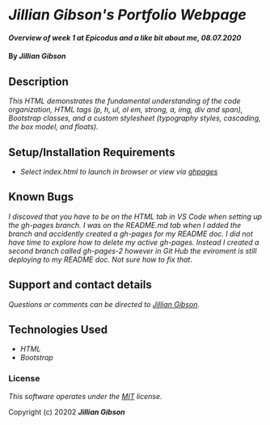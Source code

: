 # _Jillian Gibson's Portfolio Webpage_

#### _Overview of week 1 at Epicodus and a like bit about me, 08.07.2020_

#### By _**Jillian Gibson**_

## Description

_This HTML demonstrates the fundamental understanding of the code organization, HTML tags (p, h, ul, ol em, strong, a, img, div and span), Bootstrap classes, and a custom stylesheet (typography styles, cascading, the box model, and floats)._

## Setup/Installation Requirements

* _Select index.html to launch in browser or view via [ghpages](https://jillianlg.github.io/jlg-portfolio/)_


## Known Bugs

_I discoved that you have to be on the HTML tab in VS Code when setting up the gh-pages branch. I was on the README.md tab when I added the branch and accidently created a gh-pages for my README doc. I did not have time to explore how to delete my active gh-pages. Instead I created a second branch called gh-pages-2 however in Git Hub the eviroment is still deploying to my README doc. Not sure how to fix that._

## Support and contact details

_Questions or comments can be directed to [Jillian Gibson](jillian.l.gibson@gmail.com)._

## Technologies Used

* _HTML_
* _Bootstrap_

### License

*_This software operates under the [MIT](https://en.wikipedia.org/wiki/MIT_License) license._*

Copyright (c) 20202 **_Jillian Gibson_**